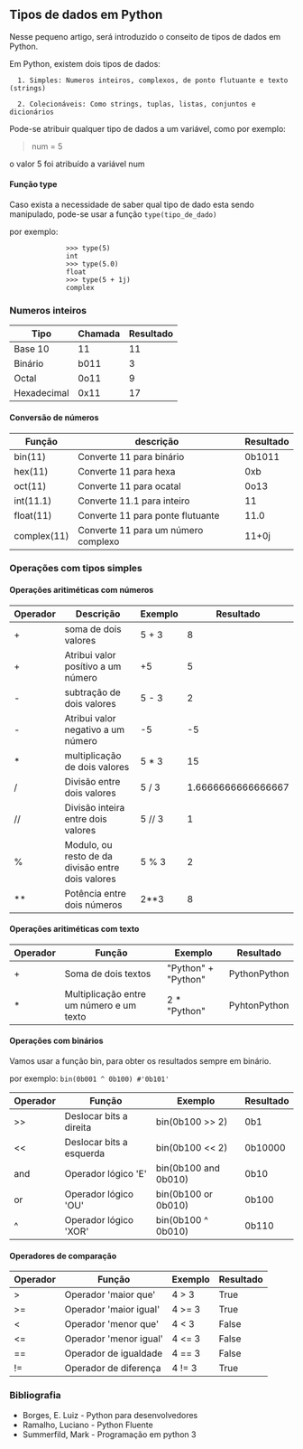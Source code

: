 ## Tipos de dados em Python

Nesse pequeno artigo, será introduzido o conseito de tipos de dados em Python.

Em Python, existem dois tipos de dados:

      1. Simples: Numeros inteiros, complexos, de ponto flutuante e texto (strings)

      2. Colecionáveis: Como strings, tuplas, listas, conjuntos e dicionários

Pode-se atribuir qualquer tipo de dados a um variável, como por exemplo:

> num = 5

o valor 5 foi atribuído a variável num

#### Função type

Caso exista a necessidade de saber qual tipo de dado esta sendo manipulado, pode-se usar a função `type(tipo_de_dado)`

por exemplo:

                  >>> type(5)
                  int
                  >>> type(5.0)
                  float
                  >>> type(5 + 1j)
                  complex
            

### Numeros inteiros

| Tipo | Chamada | Resultado |
|--------------|--------------|--------------|
| Base 10 | 11 | 11 |
| Binário | b011 | 3|
| Octal | 0o11 | 9 |
| Hexadecimal | 0x11 | 17 |

#### Conversão de números

| Função | descrição| Resultado |
|--------------|--------------|--------------|
| bin(11) | Converte 11 para binário | 0b1011 |
| hex(11) | Converte 11 para hexa | 0xb|
| oct(11) | Converte 11 para ocatal | 0o13 |
| int(11.1) | Converte 11.1 para inteiro | 11 |
| float(11) | Converte 11 para ponte flutuante | 11.0 |
| complex(11) | Converte 11 para um número complexo | 11+0j |

### Operações com tipos simples

#### Operações aritiméticas com números

| Operador | Descrição | Exemplo | Resultado |
|--------------|--------------|--------------|--------------|
| + | soma de dois valores| 5 + 3 | 8 |
| + | Atribui valor posítivo a um número |+5 | 5 |
| - | subtração de dois valores | 5 - 3 | 2 |
| - | Atribui valor negativo a um número | -5 | -5 |
| * | multiplicação de dois valores | 5 * 3 | 15 |
| / | Divisão entre dois valores | 5 / 3 | 1.6666666666666667 |
| // | Divisão inteira entre dois valores | 5 // 3 | 1 |
| % | Modulo, ou resto de da divisão entre dois valores| 5 % 3 | 2 |
| ** | Potência entre dois números | 2**3 | 8 |

#### Operações aritiméticas com texto

| Operador | Função | Exemplo | Resultado |
|--------------|--------------|--------------|--------------|
| + | Soma de dois textos | "Python" + "Python" | PythonPython |  
| * | Multiplicação entre um número e um texto | 2 * "Python" | PyhtonPython |

#### Operações com binários

Vamos usar a função bin, para obter os resultados sempre em binário.

por exemplo: `bin(0b001 ^ 0b100) #'0b101'`


| Operador | Função | Exemplo | Resultado |
|--------------|--------------|--------------|--------------|
| >> | Deslocar bits a direita| bin(0b100 >> 2) | 0b1 |
| << | Deslocar bits a esquerda| bin(0b100 << 2)| 0b10000 |
| and | Operador lógico 'E'| bin(0b100 and 0b010) | 0b10 |
| or | Operador lógico 'OU'| bin(0b100 or 0b010) | 0b100 |
| ^ | Operador lógico 'XOR'| bin(0b100 ^ 0b010)| 0b110|

#### Operadores de comparação

| Operador | Função | Exemplo | Resultado |
|--------------|--------------|--------------|--------------|
| > | Operador 'maior que' | 4 > 3 | True|
| >= | Operador 'maior igual' | 4 >= 3 | True |
| < | Operador 'menor que' | 4 < 3 | False |
| <= | Operador 'menor igual' | 4 <= 3| False |
| == | Operador de igualdade | 4 == 3| False|
| != | Operador de diferença | 4 != 3| True |

### Bibliografia
- Borges, E. Luiz - Python para desenvolvedores
- Ramalho, Luciano - Python Fluente
- Summerfild, Mark - Programação em python 3
